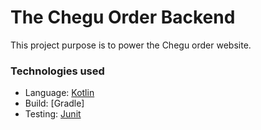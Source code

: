 # The Chegu Order Backend
This project purpose is to power the Chegu order website.

### Technologies used
- Language: [Kotlin](https://kotlin.link/) 
 - Build: [Gradle]
 - Testing: [Junit](http://junit.org/) 
